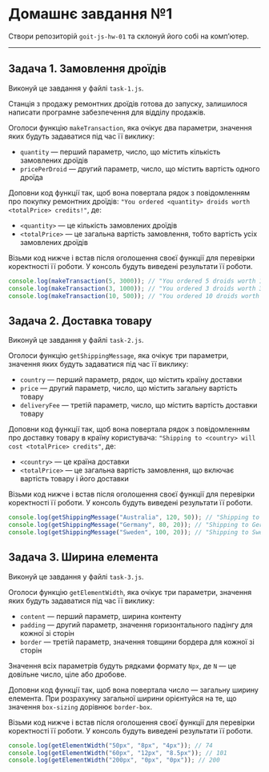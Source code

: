 # Домашнє завдання №1

Створи репозиторій `goit-js-hw-01` та склонуй його собі на комп’ютер.

---

## Задача 1. Замовлення дроїдів

Виконуй це завдання у файлі `task-1.js`.

Станція з продажу ремонтних дроїдів готова до запуску, залишилося написати програмне забезпечення для відділу продажів.

Оголоси функцію `makeTransaction`, яка очікує два параметри, значення яких будуть задаватися під час її виклику:
- `quantity` — перший параметр, число, що містить кількість замовлених дроїдів
- `pricePerDroid` — другий параметр, число, що містить вартість одного дроїда

Доповни код функції так, щоб вона повертала рядок з повідомленням про покупку ремонтних дроїдів: `"You ordered <quantity> droids worth <totalPrice> credits!"`, де:
- `<quantity>` — це кількість замовлених дроїдів
- `<totalPrice>` — це загальна вартість замовлення, тобто вартість усіх замовлених дроїдів

Візьми код нижче і встав після оголошення своєї функції для перевірки коректності її роботи. У консоль будуть виведені результати її роботи.

```javascript
console.log(makeTransaction(5, 3000)); // "You ordered 5 droids worth 15000 credits!"
console.log(makeTransaction(3, 1000)); // "You ordered 3 droids worth 3000 credits!"
console.log(makeTransaction(10, 500)); // "You ordered 10 droids worth 5000 credits!"
```

## Задача 2. Доставка товару

Виконуй це завдання у файлі `task-2.js`.

Оголоси функцію `getShippingMessage`, яка очікує три параметри, значення яких будуть задаватися під час її виклику:
- `country` — перший параметр, рядок, що містить країну доставки
- `price` — другий параметр, число, що містить загальну вартість товару
- `deliveryFee` — третій параметр, число, що містить вартість доставки товару

Доповни код функції так, щоб вона повертала рядок з повідомленням про доставку товару в країну користувача: `"Shipping to <country> will cost <totalPrice> credits"`, де:
- `<country>` — це країна доставки
- `<totalPrice>` — це загальна вартість замовлення, що включає вартість товару і його доставки

Візьми код нижче і встав після оголошення своєї функції для перевірки коректності її роботи. У консоль будуть виведені результати її роботи.

```javascript
console.log(getShippingMessage("Australia", 120, 50)); // "Shipping to Australia will cost 170 credits"
console.log(getShippingMessage("Germany", 80, 20)); // "Shipping to Germany will cost 100 credits"
console.log(getShippingMessage("Sweden", 100, 20)); // "Shipping to Sweden will cost 120 credits"
```
## Задача 3. Ширина елемента

Виконуй це завдання у файлі `task-3.js`.

Оголоси функцію `getElementWidth`, яка очікує три параметри, значення яких будуть задаватися під час її виклику:
- `content` — перший параметр, ширина контенту
- `padding` — другий параметр, значення горизонтального падінгу для кожної зі сторін
- `border` — третій параметр, значення товщини бордера для кожної зі сторін

Значення всіх параметрів будуть рядками формату `Npx`, де `N` — це довільне число, ціле або дробове.

Доповни код функції так, щоб вона повертала число — загальну ширину елемента. При розрахунку загальної ширини орієнтуйся на те, що значення `box-sizing` дорівнює `border-box`.

Візьми код нижче і встав після оголошення своєї функції для перевірки коректності її роботи. У консоль будуть виведені результати її роботи.

```javascript
console.log(getElementWidth("50px", "8px", "4px")); // 74
console.log(getElementWidth("60px", "12px", "8.5px")); // 101
console.log(getElementWidth("200px", "0px", "0px")); // 200
```

